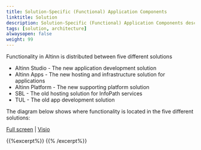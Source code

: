 ```yaml
---
title: Solution-Specific (Functional) Application Components
linktitle: Solution
description: Solution-Specific (Functional) Application Components describes the different applications and their functional components. It does not go in to detail about technology.
tags: [solution, architecture]
alwaysopen: false
weight: 99
---
```


Functionality in Altinn is distributed between five different solutions

- Altinn Studio - The new application development solution
- Altinn Apps - The new hosting and infrastructure solution for applications
- Altinn Platform - The new supporting platform solution
- SBL - The old hosting solution for InfoPath services
- TUL - The old app development solution

The diagram below shows where functionality is located in the five different solutions:

[Full screen](/teknologi/altinnstudio/architecture/components/application/solution/altinn_solutionarchitecture.svg) | [Visio](/teknologi/altinnstudio/architecture/components/application/solution/altinn_solutionarchitecture.vsdx)

{{%excerpt%}}
<object data="/teknologi/altinnstudio/architecture/components/application/solution/altinn_solutionarchitecture.svg" type="image/svg+xml" style="width: 100%;"></object>
{{% /excerpt%}}
